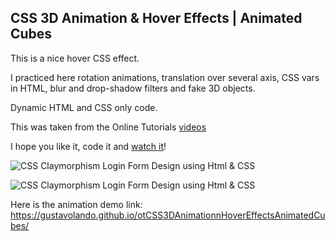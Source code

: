 ## CSS 3D Animation & Hover Effects | Animated Cubes

This is a nice hover CSS effect.

I practiced here rotation animations, translation over several axis, CSS vars in HTML, blur and drop-shadow filters and fake 3D objects.

Dynamic HTML and CSS only code.

This was taken from the Online Tutorials [videos](https://www.youtube.com/watch?v=Jnk2VloDPFI)

I hope you like it, code it and [watch it](https://gustavolando.github.io/otCSS3DAnimationnHoverEffectsAnimatedCubes/)!

![CSS Claymorphism Login Form Design using Html & CSS](https://gustavolando.github.io/otCSS3DAnimationnHoverEffectsAnimatedCubes/CSS%203D%20Animation%20n%20Hover%20Effects%20Animated%20Cubes%201.png)

![CSS Claymorphism Login Form Design using Html & CSS](https://gustavolando.github.io/otCSS3DAnimationnHoverEffectsAnimatedCubes/CSS%203D%20Animation%20n%20Hover%20Effects%20Animated%20Cubes%202.png)

Here is the animation demo link:  https://gustavolando.github.io/otCSS3DAnimationnHoverEffectsAnimatedCubes/
